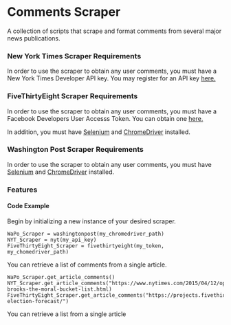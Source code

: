 # Comments Scraper

A collection of scripts that scrape and format comments from several major news publications.

### New York Times Scraper Requirements
In order to use the scraper to obtain any user comments, you must have a New York Times Developer API key. You may register for an API key [here.](https://developer.nytimes.com/apis)

### FiveThirtyEight Scraper Requirements
In order to use the scraper to obtain any user comments, you must have a Facebook Developers User Accesss Token. You can obtain one [here.](developers.facebook.com)

In addition, you must have [Selenium](https://www.selenium.dev/) and [ChromeDriver](https://chromedriver.chromium.org/) installed.

### Washington Post Scraper Requirements
In order to use the scraper to obtain any user comments, you must have [Selenium](https://www.selenium.dev/) and [ChromeDriver](https://chromedriver.chromium.org/) installed.

### Features

#### Code Example
Begin by initializing a new instance of your desired scraper.
```
WaPo_Scraper = washingtonpost(my_chromedriver_path)
NYT_Scraper = nyt(my_api_key)
FiveThirtyEight_Scraper = fivethirtyeight(my_token, my_chomedriver_path)
```

You can retrieve a list of comments from a single article.
```
WaPo_Scraper.get_article_comments()
NYT_Scraper.get_article_comments("https://www.nytimes.com/2015/04/12/opinion/sunday/david-brooks-the-moral-bucket-list.html)
FiveThirtyEight_Scraper.get_article_comments("https://projects.fivethirtyeight.com/2020-election-forecast/")
```

You can retrieve a list from a single article 
